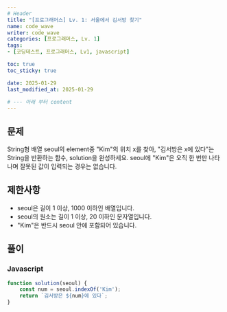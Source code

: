 ```yaml
---
# Header
title: "[프로그래머스] Lv. 1: 서울에서 김서방 찾기"
name: code_wave
writer: code_wave
categories: [프로그래머스, Lv. 1]
tags:
- [코딩테스트, 프로그래머스, Lv1, javascript]

toc: true
toc_sticky: true

date: 2025-01-29
last_modified_at: 2025-01-29

# --- 아래 부터 content
---
```


## 문제
String형 배열 seoul의 element중 "Kim"의 위치 x를 찾아, "김서방은 x에 있다"는 String을 반환하는 함수, solution을 완성하세요. seoul에 "Kim"은 오직 한 번만 나타나며 잘못된 값이 입력되는 경우는 없습니다.

## 제한사항
- seoul은 길이 1 이상, 1000 이하인 배열입니다.
- seoul의 원소는 길이 1 이상, 20 이하인 문자열입니다.
- "Kim"은 반드시 seoul 안에 포함되어 있습니다.

## 풀이
### Javascript
```js
function solution(seoul) {
    const num = seoul.indexOf('Kim');
    return `김서방은 ${num}에 있다`;
}
```
